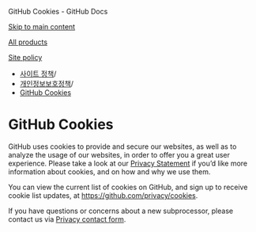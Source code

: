 GitHub Cookies - GitHub Docs

[Skip to main content](#main-content)

[All products](/ko)

[Site policy](/site-policy)

* [사이트 정책](/ko/site-policy)/
* [개인정보보호정책](/ko/site-policy/privacy-policies)/
* [GitHub Cookies](/ko/site-policy/privacy-policies/github-cookies)

GitHub Cookies
==========

GitHub uses cookies to provide and secure our websites, as well as to analyze the usage of our websites, in order to offer you a great user experience. Please take a look at our [Privacy Statement](/en/site-policy/privacy-policies/github-privacy-statement#our-use-of-cookies-and-tracking) if you’d like more information about cookies, and on how and why we use them.

You can view the current list of cookies on GitHub, and sign up to receive cookie list updates, at <https://github.com/privacy/cookies>.

If you have questions or concerns about a new subprocessor, please contact us via [Privacy contact form](https://github.com/contact/privacy).
